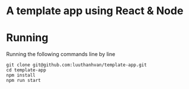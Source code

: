 # A template app using React & Node

# Running
Running the following commands line by line
```
git clone git@github.com:luuthanhvan/template-app.git
cd template-app
npm install
npm run start
```